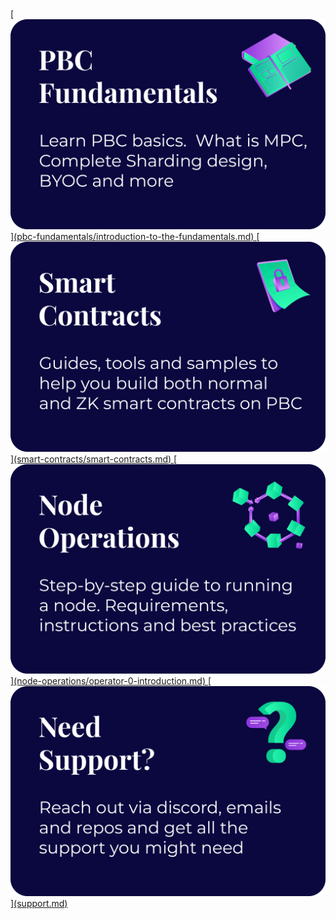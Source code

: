 <h1></h1>

<a href="">
    [<img src="assets/Categories/PBC%20Fundametals.png" alt="PBC Fundamentals" class="front-page-pictures front-page-pictures-left" />](pbc-fundamentals/introduction-to-the-fundamentals.md)
</a><a href="">
    [<img src="assets/Categories/Smart%20Contracts.png" alt="Smart Contracts" class="front-page-pictures front-page-pictures-right" />](smart-contracts/smart-contracts.md)
</a>
<a href="">
    [<img src="assets/Categories/Node%20Operations.png" alt="Node Operations" class="front-page-pictures front-page-pictures-left" />](node-operations/operator-0-introduction.md)
</a>
<a href="">
    [<img src="assets/Categories/Need%20Support.png" alt="Need support?" class="front-page-pictures front-page-pictures-right" />](support.md)
</a>
